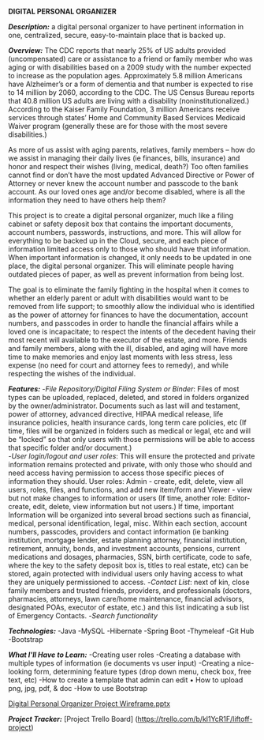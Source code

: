 **DIGITAL PERSONAL ORGANIZER**

***Description:*** a digital personal organizer to have pertinent information in one, centralized, secure, easy-to-maintain place that is backed up.

***Overview:*** The CDC reports that nearly 25% of US adults provided (uncompensated) care or assistance to a friend or family member who was aging or with disabilities based on a 2009 study with the number expected to increase as the population ages. Approximately 5.8 million Americans have Alzheimer’s or a form of dementia and that number is expected to rise to 14 million by 2060, according to the CDC. The US Census Bureau reports that 40.8 million US adults are living with a disability (noninstitutionalized.) According to the Kaiser Family Foundation, 3 million Americans receive services through states’ Home and Community Based Services Medicaid Waiver program (generally these are for those with the most severe disabilities.)

As more of us assist with aging parents, relatives, family members – how do we assist in managing their daily lives (ie finances, bills, insurance) and honor and respect their wishes (living, medical, death?) Too often families cannot find or don’t have the most updated Advanced Directive or Power of Attorney or never knew the account number and passcode to the bank account. As our loved ones age and/or become disabled, where is all the information they need to have others help them?

This project is to create a digital personal organizer, much like a filing cabinet or safety deposit box that contains the important documents, account numbers, passwords, instructions, and more. This will allow for everything to be backed up in the Cloud, secure, and each piece of information limited access only to those who should have that information. When important information is changed, it only needs to be updated in one place, the digital personal organizer. This will eliminate people having outdated pieces of paper, as well as prevent information from being lost.

The goal is to eliminate the family fighting in the hospital when it comes to whether an elderly parent or adult with disabilities would want to be removed from life support; to smoothly allow the individual who is identified as the power of attorney for finances to have the documentation, account numbers, and passcodes in order to handle the financial affairs while a loved one is incapacitate; to respect the intents of the decedent having their most recent will available to the executor of the estate, and more. Friends and family members, along with the ill, disabled, and aging will have more time to make memories and enjoy last moments with less stress, less expense (no need for court and attorney fees to remedy), and while respecting the wishes of the individual.

***Features:***
-*File Repository/Digital Filing System or Binder*: Files of most types can be uploaded, replaced, deleted, and stored in folders organized by the owner/administrator. Documents such as last will and testament, power of attorney, advanced directive, HIPAA medical release, life insurance policies, health insurance cards, long term care policies, etc (If time, files will be organized in folders such as medical or legal, etc and will be “locked” so that only users with those permissions will be able to access that specific folder and/or document.)  
-*User login/logout and user roles*: This will ensure the protected and private information remains protected and private, with only those who should and need access having permission to access those specific pieces of information they should.  User roles: Admin - create, edit, delete, view all users, roles, files, and functions, and add new item/form and Viewer - view but not make changes to information or users (If time, another role: Editor- create, edit, delete, view information but not users.) If time, important Information will be organized into several broad sections such as financial, medical, personal identification, legal, misc. Within each section, account numbers, passcodes, providers and contact information (ie banking institution, mortgage lender, estate planning attorney, financial institution, retirement, annuity, bonds, and investment accounts, pensions, current medications and dosages, pharmacies, SSN, birth certificate, code to safe, where the key to the safety deposit box is, titles to real estate, etc) can be stored, again protected with individual users only having access to what they are uniquely permissioned to access. 
-*Contact List*: next of kin, close family members and trusted friends, providers, and professionals (doctors, pharmacies, attorneys, lawn care/home maintenance, financial advisors, designated POAs, executor of estate, etc.) and this list indicating a sub list of Emergency Contacts. 
-*Search functionality*

***Technologies:***
-Java
-MySQL
-Hibernate
-Spring Boot
-Thymeleaf
-Git Hub
-Bootstrap

***What I'll Have to Learn:***
-Creating user roles
-Creating a database with multiple types of information (ie documents vs user input)
-Creating a nice-looking form, determining feature types (drop down menu, check box, free text, etc)
-How to create a template that admin can edit • How to upload png, jpg, pdf, & doc
-How to use Bootstrap

[Digital Personal Organizer Project Wireframe.pptx](https://github.com/dhalamicek/digital_personal_organizer/files/10810195/Digital.Personal.Organizer.Project.Wireframe.pptx)

***Project Tracker:***
[Project Trello Board] (https://trello.com/b/kl1YcR1F/liftoff-project)


